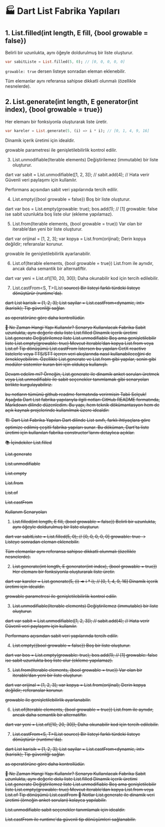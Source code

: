 # 🏭 Dart List Fabrika Yapıları

## 1. List.filled(int length, E fill, {bool growable = false})
Belirli bir uzunlukta, aynı öğeyle doldurulmuş bir liste oluşturur.

```dart
var sabitListe = List.filled(5, 0); // [0, 0, 0, 0, 0]

```
`growable: true` dersen listeye sonradan eleman eklenebilir.

Tüm elemanlar aynı referansa sahipse dikkatli olunmalı (özellikle nesnelerde).

## 2. List.generate(int length, E generator(int index), {bool growable = true})
Her elemanı bir fonksiyonla oluşturarak liste üretir.

```dart
var kareler = List.generate(5, (i) => i * i); // [0, 1, 4, 9, 16]
```
Dinamik içerik üretimi için idealdir.

growable parametresi ile genişletilebilirlik kontrol edilir.

3. List.unmodifiable(Iterable elements)
Değiştirilemez (immutable) bir liste oluşturur.

dart
var sabit = List.unmodifiable([1, 2, 3]);
// sabit.add(4); // Hata verir
Güvenli veri paylaşımı için kullanılır.

Performans açısından sabit veri yapılarında tercih edilir.

4. List.empty({bool growable = false})
Boş bir liste oluşturur.

dart
var bos = List.empty(growable: true);
bos.add(1); // [1]
growable: false ise sabit uzunlukta boş liste olur (ekleme yapılamaz).

5. List.from(Iterable elements, {bool growable = true})
Var olan bir iterable’dan yeni bir liste oluşturur.

dart
var orijinal = [1, 2, 3];
var kopya = List.from(orijinal);
Derin kopya değildir; referanslar korunur.

growable ile genişletilebilirlik ayarlanabilir.

6. List.of(Iterable<E> elements, {bool growable = true})
List.from ile aynıdır, ancak daha semantik bir alternatiftir.

dart
var yeni = List.of([10, 20, 30]);
Daha okunabilir kod için tercih edilebilir.

7. List.castFrom<S, T>(List<S> source)
Bir listeyi farklı türdeki listeye dönüştürür (runtime'da).

dart
List<dynamic> karisik = [1, 2, 3];
List<int> sayilar = List.castFrom<dynamic, int>(karisik);
Tip güvenliği sağlar.

as operatörüne göre daha kontrollüdür.

🎯 Ne Zaman Hangi Yapı Kullanılır?
Senaryo	Kullanılacak Fabrika
Sabit uzunlukta, aynı değerle dolu liste	List.filled
Dinamik içerik üretimi	List.generate
Değiştirilemez liste	List.unmodifiable
Boş ama genişletilebilir liste	List.empty(growable: true)
Mevcut iterable’dan kopya	List.from veya List.of
Tip dönüşümü	List.castFrom
İstersen bu yapıları GetX reactive listelerle veya TTS/STT içeren veri akışlarında nasıl kullanabileceğini de örnekleyebilirim. Özellikle List.generate ve List.from gibi yapılar, senin gibi modüler sistemler kuran biri için oldukça kullanışlı.

Devam edelim mi? Örneğin, List.generate ile dinamik anket soruları üretmek veya List.unmodifiable ile sabit seçenekler tanımlamak gibi senaryoları birlikte kurgulayabiliriz.

bu notların tümünü github readme formatında verirmisin
Tabii Selçuk! Aşağıda Dart List fabrika yapılarıyla ilgili notları GitHub README formatında, Markdown dilinde düzenledim. Bu yapı, hem teknik dökümantasyon hem de açık kaynak projelerinde kullanılmak üzere idealdir:

🏗️ Dart List Fabrika Yapıları
Dart dilinde List sınıfı, farklı ihtiyaçlara göre optimize edilmiş çeşitli fabrika yapıları sunar. Bu döküman, Dart'ta liste üretimi için kullanılan fabrika constructor'larını detaylıca açıklar.

📚 İçindekiler
List.filled

List.generate

List.unmodifiable

List.empty

List.from

List.of

List.castFrom

Kullanım Senaryoları

1. List.filled(int length, E fill, {bool growable = false})
Belirli bir uzunlukta, aynı öğeyle doldurulmuş bir liste oluşturur.

dart
var sabitListe = List.filled(5, 0); // [0, 0, 0, 0, 0]
growable: true → Listeye sonradan eleman eklenebilir.

Tüm elemanlar aynı referansa sahipse dikkatli olunmalı (özellikle nesnelerde).

2. List.generate(int length, E generator(int index), {bool growable = true})
Her elemanı bir fonksiyonla oluşturarak liste üretir.

dart
var kareler = List.generate(5, (i) => i * i); // [0, 1, 4, 9, 16]
Dinamik içerik üretimi için idealdir.

growable parametresi ile genişletilebilirlik kontrol edilir.

3. List.unmodifiable(Iterable elements)
Değiştirilemez (immutable) bir liste oluşturur.

dart
var sabit = List.unmodifiable([1, 2, 3]);
// sabit.add(4); // Hata verir
Güvenli veri paylaşımı için kullanılır.

Performans açısından sabit veri yapılarında tercih edilir.

4. List.empty({bool growable = false})
Boş bir liste oluşturur.

dart
var bos = List.empty(growable: true);
bos.add(1); // [1]
growable: false ise sabit uzunlukta boş liste olur (ekleme yapılamaz).

5. List.from(Iterable elements, {bool growable = true})
Var olan bir iterable’dan yeni bir liste oluşturur.

dart
var orijinal = [1, 2, 3];
var kopya = List.from(orijinal);
Derin kopya değildir; referanslar korunur.

growable ile genişletilebilirlik ayarlanabilir.

6. List.of(Iterable<E> elements, {bool growable = true})
List.from ile aynıdır, ancak daha semantik bir alternatiftir.

dart
var yeni = List.of([10, 20, 30]);
Daha okunabilir kod için tercih edilebilir.

7. List.castFrom<S, T>(List<S> source)
Bir listeyi farklı türdeki listeye dönüştürür (runtime'da).

dart
List<dynamic> karisik = [1, 2, 3];
List<int> sayilar = List.castFrom<dynamic, int>(karisik);
Tip güvenliği sağlar.

as operatörüne göre daha kontrollüdür.

🎯 Ne Zaman Hangi Yapı Kullanılır?
Senaryo	Kullanılacak Fabrika
Sabit uzunlukta, aynı değerle dolu liste	List.filled
Dinamik içerik üretimi	List.generate
Değiştirilemez liste	List.unmodifiable
Boş ama genişletilebilir liste	List.empty(growable: true)
Mevcut iterable’dan kopya	List.from veya List.of
Tip dönüşümü	List.castFrom
📌 Notlar
List.generate ile dinamik veri üretimi (örneğin anket soruları) kolayca yapılabilir.

List.unmodifiable sabit seçenekler tanımlamak için idealdir.

List.castFrom ile runtime'da güvenli tip dönüşümleri sağlanabilir.
